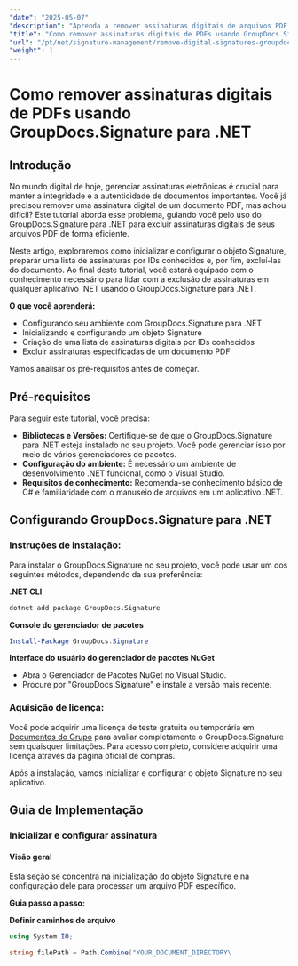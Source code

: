 ```yaml
---
"date": "2025-05-07"
"description": "Aprenda a remover assinaturas digitais de arquivos PDF com eficiência usando o GroupDocs.Signature para .NET. Este guia passo a passo aborda os processos de instalação, configuração e exclusão."
"title": "Como remover assinaturas digitais de PDFs usando GroupDocs.Signature para .NET"
"url": "/pt/net/signature-management/remove-digital-signatures-groupdocs-dotnet-pdf/"
"weight": 1
---
```


# Como remover assinaturas digitais de PDFs usando GroupDocs.Signature para .NET

## Introdução

No mundo digital de hoje, gerenciar assinaturas eletrônicas é crucial para manter a integridade e a autenticidade de documentos importantes. Você já precisou remover uma assinatura digital de um documento PDF, mas achou difícil? Este tutorial aborda esse problema, guiando você pelo uso do GroupDocs.Signature para .NET para excluir assinaturas digitais de seus arquivos PDF de forma eficiente.

Neste artigo, exploraremos como inicializar e configurar o objeto Signature, preparar uma lista de assinaturas por IDs conhecidos e, por fim, excluí-las do documento. Ao final deste tutorial, você estará equipado com o conhecimento necessário para lidar com a exclusão de assinaturas em qualquer aplicativo .NET usando o GroupDocs.Signature para .NET.

**O que você aprenderá:**
- Configurando seu ambiente com GroupDocs.Signature para .NET
- Inicializando e configurando um objeto Signature
- Criação de uma lista de assinaturas digitais por IDs conhecidos
- Excluir assinaturas especificadas de um documento PDF

Vamos analisar os pré-requisitos antes de começar.

## Pré-requisitos

Para seguir este tutorial, você precisa:

- **Bibliotecas e Versões:** Certifique-se de que o GroupDocs.Signature para .NET esteja instalado no seu projeto. Você pode gerenciar isso por meio de vários gerenciadores de pacotes.
- **Configuração do ambiente:** É necessário um ambiente de desenvolvimento .NET funcional, como o Visual Studio.
- **Requisitos de conhecimento:** Recomenda-se conhecimento básico de C# e familiaridade com o manuseio de arquivos em um aplicativo .NET.

## Configurando GroupDocs.Signature para .NET

### Instruções de instalação:

Para instalar o GroupDocs.Signature no seu projeto, você pode usar um dos seguintes métodos, dependendo da sua preferência:

**.NET CLI**
```bash
dotnet add package GroupDocs.Signature
```

**Console do gerenciador de pacotes**
```powershell
Install-Package GroupDocs.Signature
```

**Interface do usuário do gerenciador de pacotes NuGet**
- Abra o Gerenciador de Pacotes NuGet no Visual Studio.
- Procure por "GroupDocs.Signature" e instale a versão mais recente.

### Aquisição de licença:

Você pode adquirir uma licença de teste gratuita ou temporária em [Documentos do Grupo](https://purchase.groupdocs.com/temporary-license/) para avaliar completamente o GroupDocs.Signature sem quaisquer limitações. Para acesso completo, considere adquirir uma licença através da página oficial de compras.

Após a instalação, vamos inicializar e configurar o objeto Signature no seu aplicativo.

## Guia de Implementação

### Inicializar e configurar assinatura

#### Visão geral
Esta seção se concentra na inicialização do objeto Signature e na configuração dele para processar um arquivo PDF específico.

**Guia passo a passo:**

**Definir caminhos de arquivo**
```csharp
using System.IO;

string filePath = Path.Combine("YOUR_DOCUMENT_DIRECTORY\
